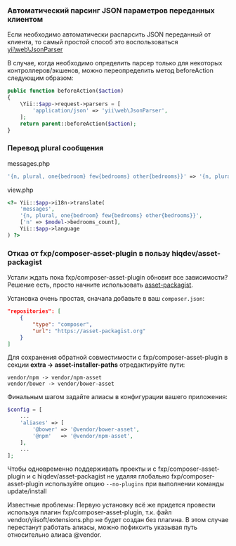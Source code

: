 ### Автоматический парсинг JSON параметров переданных клиентом

Если необходимо автоматически распарсить JSON переданный от клиента, то самый простой способ это воспользоваться [yii\web\JsonParser](http://www.yiiframework.com/doc-2.0/yii-web-jsonparser.html)


В случае, когда необходимо определить парсер только для некоторых контроллеров/экшенов, можно переопределить метод beforeAction следующим образом:

```php
public function beforeAction($action)
{
    \Yii::$app->request->parsers = [
        'application/json' => 'yii\web\JsonParser',
    ];
    return parent::beforeAction($action);
}
```

### Перевод plural сообщения

messages.php
```php
'{n, plural, one{bedroom} few{bedrooms} other{bedrooms}}' => '{n, plural, one{спальня} few{спальни} other{спален}}',
```

view.php
```php
<?= Yii::$app->i18n->translate(
    'messages',
    '{n, plural, one{bedroom} few{bedrooms} other{bedrooms}}',
    ['n' => $model->bedrooms_count],
    Yii::$app->language
) ?>
```


### Отказ от fxp/composer-asset-plugin в пользу hiqdev/asset-packagist

Устали ждать пока fxp/composer-asset-plugin обновит все зависимости? Решение есть, просто начните использовать [asset-packagist](https://asset-packagist.org/).

Установка очень простая, сначала добавьте в ваш ```composer.json```:
```json
"repositories": [
    {
        "type": "composer",
        "url": "https://asset-packagist.org"
    }
]
```

Для сохранения обратной совместимости с fxp/composer-asset-plugin в секции **extra -> asset-installer-paths** отредактируйте пути:
```
vendor/npm -> vendor/npm-asset
vendor/bower -> vendor/bower-asset
```

Финальным шагом задайте алиасы в конфигурации вашего приложения:
```php
$config = [
    ...
    'aliases' => [
        '@bower' => '@vendor/bower-asset',
        '@npm'   => '@vendor/npm-asset',
    ],
    ...
];
```

Чтобы одновременно поддерживать проекты и с fxp/composer-asset-plugin и с hiqdev/asset-packagist не удаляя глобально fxp/composer-asset-plugin используйте опцию ```--no-plugins``` при выполнении команды update/install

Известные проблемы:
Первую установку всё же придется провести используя плагин fxp/composer-asset-plugin, т.к. файл vendor/yiisoft/extensions.php не будет создан без плагина. В этом случае перестанут работать алиасы, можно пофиксить указывая путь относительно алиаса @vendor.
